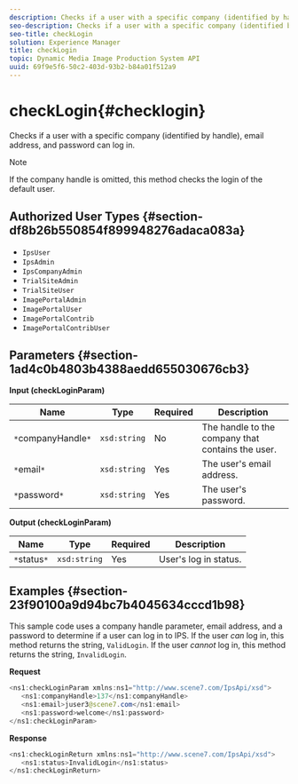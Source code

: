 ```yaml
---
description: Checks if a user with a specific company (identified by handle), email address, and password can log in.
seo-description: Checks if a user with a specific company (identified by handle), email address, and password can log in.
seo-title: checkLogin
solution: Experience Manager
title: checkLogin
topic: Dynamic Media Image Production System API
uuid: 69f9e5f6-50c2-403d-93b2-b84a01f512a9
---
```


# checkLogin{#checklogin}

Checks if a user with a specific company (identified by handle), email address, and password can log in.

>[!NOTE]
>
>If the company handle is omitted, this method checks the login of the default user.

## Authorized User Types {#section-df8b26b550854f899948276adaca083a}

* `IpsUser` 
* `IpsAdmin` 
* `IpsCompanyAdmin` 
* `TrialSiteAdmin` 
* `TrialSiteUser` 
* `ImagePortalAdmin` 
* `ImagePortalUser` 
* `ImagePortalContrib` 
* `ImagePortalContribUser`

## Parameters {#section-1ad4c0b4803b4388aedd655030676cb3}

**Input (checkLoginParam)** 

|  Name  | Type  | Required  | Description  |
|---|---|---|---|
|  `*`companyHandle`*`  | `xsd:string`  | No  | The handle to the company that contains the user.  |
|  `*`email`*`  | `xsd:string`  | Yes  | The user's email address.  |
|  `*`password`*`  | `xsd:string`  | Yes  | The user's password.  |

**Output (checkLoginParam)** 

|  Name  | Type  | Required  | Description  |
|---|---|---|---|
|  `*`status`*`  | `xsd:string`  | Yes  | User's log in status.  |

## Examples {#section-23f90100a9d94bc7b4045634cccd1b98}

This sample code uses a company handle parameter, email address, and a password to determine if a user can log in to IPS. If the user *can* log in, this method returns the string, `ValidLogin`. If the user *cannot* log in, this method returns the string, `InvalidLogin`.

**Request** 

```java
<ns1:checkLoginParam xmlns:ns1="http://www.scene7.com/IpsApi/xsd">
   <ns1:companyHandle>137</ns1:companyHandle>
   <ns1:email>juser3@scene7.com</ns1:email>
   <ns1:password>welcome</ns1:password>
</ns1:checkLoginParam>
```

**Response** 

```java
<ns1:checkLoginReturn xmlns:ns1="http://www.scene7.com/IpsApi/xsd">
   <ns1:status>InvalidLogin</ns1:status>
</ns1:checkLoginReturn>
```

